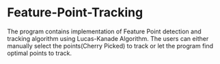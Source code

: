 # Feature-Point-Tracking
The program contains implementation of Feature Point detection and tracking algorithm using Lucas-Kanade Algorithm. The users can either manually select the points(Cherry Picked) to track or let the program find optimal points to track.
